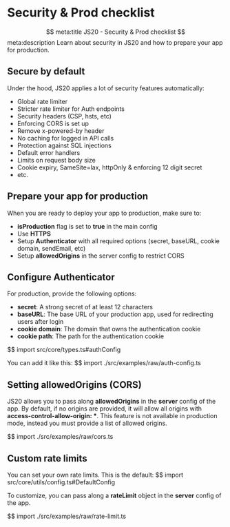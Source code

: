# Security & Prod checklist
$$ meta:title JS20 - Security & Prod checklist
$$ meta:description Learn about security in JS20 and how to prepare your app for production.

## Secure by default
Under the hood, JS20 applies a lot of security features automatically:
- Global rate limiter
- Stricter rate limiter for Auth endpoints
- Security headers (CSP, hsts, etc)
- Enforcing CORS is set up
- Remove x-powered-by header
- No caching for logged in API calls
- Protection against SQL injections
- Default error handlers
- Limits on request body size
- Cookie expiry, SameSite=lax, httpOnly & enforcing 12 digit secret
- etc.

## Prepare your app for production
When you are ready to deploy your app to production, make sure to:
- **isProduction** flag is set to **true** in the main config 
- Use **HTTPS**
- Setup **Authenticator** with all required options (secret, baseURL, cookie domain, sendEmail, etc)
- Setup **allowedOrigins** in the server config to restrict CORS

## Configure Authenticator
For production, provide the following options:
- **secret**: A strong secret of at least 12 characters
- **baseURL**: The base URL of your production app, used for redirecting users after login
- **cookie domain**: The domain that owns the authentication cookie
- **cookie path**: The path for the authentication cookie

$$ import src/core/types.ts#authConfig

You can add it like this:
$$ import ./src/examples/raw/auth-config.ts

## Setting allowedOrigins (CORS)

JS20 allows you to pass along **allowedOrigins** in the **server** config of the app. By default, if no origins are provided, it will allow all origins with __access-control-allow-origin: \*__. This feature is not available in production mode, instead you must provide a list of allowed origins.

$$ import ./src/examples/raw/cors.ts

## Custom rate limits
You can set your own rate limits. This is the default:
$$ import src/core/utils/config.ts#DefaultConfig

To customize, you can pass along a **rateLimit** object in the **server** config of the app.

$$ import ./src/examples/raw/rate-limit.ts
